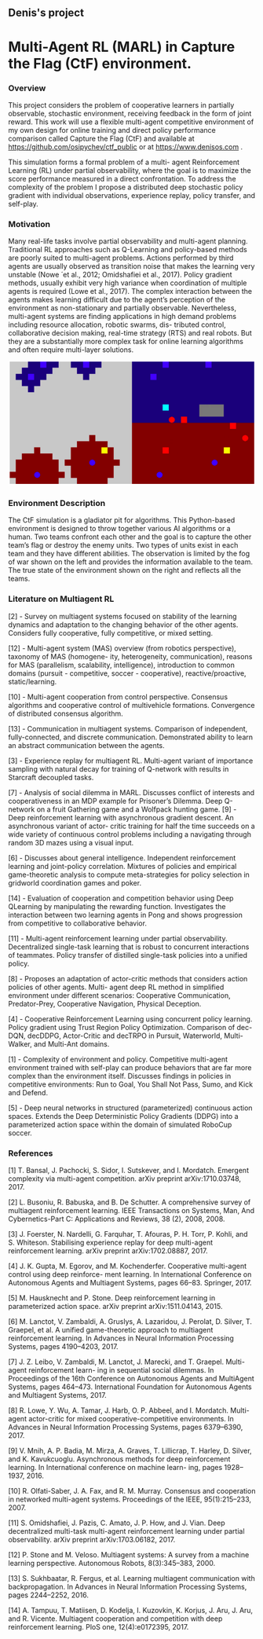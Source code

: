 ## Denis's project
# Multi-Agent RL (MARL) in Capture the Flag (CtF) environment.

### Overview
This project considers the problem of cooperative learners in partially observable, stochastic environment, receiving feedback in the form of joint reward. This work will use a flexible multi-agent competitive environment of my own design for online training and direct policy performance comparison called Capture the Flag (CtF) and available at https://github.com/osipychev/ctf_public or at https://www.denisos.com .

This simulation forms a formal problem of a multi- agent Reinforcement Learning (RL) under partial observability, where the goal is to maximize the score performance measured in a direct confrontation. To address the complexity of the problem I propose a distributed deep stochastic policy gradient with individual observations, experience replay, policy transfer, and self-play.

### Motivation
Many real-life tasks involve partial observability and multi-agent planning. Traditional RL approaches such as Q-Learning and policy-based methods are poorly suited to multi-agent problems. Actions performed by third agents are usually observed as transition noise that makes the learning very unstable (Nowe ́ et al., 2012; Omidshafiei et al., 2017). Policy gradient methods, usually exhibit very high variance when coordination of multiple agents is required (Lowe et al., 2017). The complex interaction between the agents makes learning difficult due to the agent’s perception of the environment as non-stationary and partially observable. Nevertheless, multi-agent systems are finding applications in high demand problems including resource allocation, robotic swarms, dis- tributed control, collaborative decision making, real-time strategy (RTS) and real robots. But they are a substantially more complex task for online learning algorithms and often require multi-layer solutions.

![alt text](CtF.png)

### Environment Description
The CtF simulation is a gladiator pit for algorithms. This Python-based environment is designed to throw together various AI algorithms or a human. Two teams confront each other and the goal is to capture the other team’s flag or destroy the enemy units. Two types of units exist in each team and they have different abilities. The observation is limited by the fog of war shown on the left and provides the information available to the team. The true state of the environment shown on the right and reflects all the teams.

### Literature on Multiagent RL
[2] - Survey on multiagent systems focused on stability of the learning dynamics and adaptation to the changing behavior of the other agents. Considers fully cooperative, fully competitive, or mixed setting.

[12] - Multi-agent system (MAS) overview (from robotics perspective), taxonomy of MAS (homogene- ity, heterogeneity, communication), reasons for MAS (parallelism, scalability, intelligence), introduction to common domains (pursuit - competitive, soccer - cooperative), reactive/proactive, static/learning.

[10] - Multi-agent cooperation from control perspective. Consensus algorithms and cooperative control of multivehicle formations. Convergence of distributed consensus algorithm.

[13] - Communication in multiagent systems. Comparison of independent, fully-connected, and discrete communication. Demonstrated ability to learn an abstract communication between the agents.

[3] - Experience replay for multiagent RL. Multi-agent variant of importance sampling with natural decay for training of Q-network with results in Starcraft decoupled tasks.

[7] - Analysis of social dilemma in MARL. Discusses conflict of interests and cooperativeness in an MDP example for Prisoner’s Dilemma. Deep Q-network on a fruit Gathering game and a Wolfpack hunting game. [9] - Deep reinforcement learning with asynchronous gradient descent. An asynchronous variant of actor- critic training for half the time succeeds on a wide variety of continuous control problems including a
navigating through random 3D mazes using a visual input.

[6] - Discusses about general intelligence. Independent reinforcement learning and joint-policy correlation.
Mixtures of policies and empirical game-theoretic analysis to compute meta-strategies for policy selection in gridworld coordination games and poker.

[14] - Evaluation of cooperation and competition behavior using Deep QLearning by manipulating the rewarding function. Investigates the interaction between two learning agents in Pong and shows progression from competitive to collaborative behavior.

[11] - Multi-agent reinforcement learning under partial observability. Decentralized single-task learning that is robust to concurrent interactions of teammates. Policy transfer of distilled single-task policies into a unified policy.

[8] - Proposes an adaptation of actor-critic methods that considers action policies of other agents. Multi- agent deep RL method in simplified environment under different scenarios: Cooperative Communication, Predator-Prey, Cooperative Navigation, Physical Deception.

[4] - Cooperative Reinforcement Learning using concurrent policy learning. Policy gradient using Trust Region Policy Optimization. Comparison of dec-DQN, decDDPG, Actor-Critic and decTRPO in Pursuit, Waterworld, Multi-Walker, and Multi-Ant domains.

[1] - Complexity of environment and policy. Competitive multi-agent environment trained with self-play can produce behaviors that are far more complex than the environment itself. Discusses findings in policies in competitive environments: Run to Goal, You Shall Not Pass, Sumo, and Kick and Defend.

[5] - Deep neural networks in structured (parameterized) continuous action spaces. Extends the Deep Deterministic Policy Gradients (DDPG) into a parameterized action space within the domain of simulated RoboCup soccer.

### References
[1] T. Bansal, J. Pachocki, S. Sidor, I. Sutskever, and I. Mordatch. Emergent complexity via multi-agent competition. arXiv preprint arXiv:1710.03748, 2017.

[2] L. Busoniu, R. Babuska, and B. De Schutter. A comprehensive survey of multiagent reinforcement learning. IEEE Transactions on Systems, Man, And Cybernetics-Part C: Applications and Reviews, 38 (2), 2008, 2008.

[3] J. Foerster, N. Nardelli, G. Farquhar, T. Afouras, P. H. Torr, P. Kohli, and S. Whiteson. Stabilising experience replay for deep multi-agent reinforcement learning. arXiv preprint arXiv:1702.08887, 2017.

[4] J. K. Gupta, M. Egorov, and M. Kochenderfer. Cooperative multi-agent control using deep reinforce- ment learning. In International Conference on Autonomous Agents and Multiagent Systems, pages 66–83. Springer, 2017.

[5] M. Hausknecht and P. Stone. Deep reinforcement learning in parameterized action space. arXiv preprint arXiv:1511.04143, 2015.

[6] M. Lanctot, V. Zambaldi, A. Gruslys, A. Lazaridou, J. Perolat, D. Silver, T. Graepel, et al. A unified game-theoretic approach to multiagent reinforcement learning. In Advances in Neural Information Processing Systems, pages 4190–4203, 2017.

[7] J. Z. Leibo, V. Zambaldi, M. Lanctot, J. Marecki, and T. Graepel. Multi-agent reinforcement learn- ing in sequential social dilemmas. In Proceedings of the 16th Conference on Autonomous Agents and MultiAgent Systems, pages 464–473. International Foundation for Autonomous Agents and Multiagent Systems, 2017.

[8] R. Lowe, Y. Wu, A. Tamar, J. Harb, O. P. Abbeel, and I. Mordatch. Multi-agent actor-critic for mixed cooperative-competitive environments. In Advances in Neural Information Processing Systems, pages 6379–6390, 2017.

[9] V. Mnih, A. P. Badia, M. Mirza, A. Graves, T. Lillicrap, T. Harley, D. Silver, and K. Kavukcuoglu. Asynchronous methods for deep reinforcement learning. In International conference on machine learn- ing, pages 1928–1937, 2016.

[10] R. Olfati-Saber, J. A. Fax, and R. M. Murray. Consensus and cooperation in networked multi-agent systems. Proceedings of the IEEE, 95(1):215–233, 2007.

[11] S. Omidshafiei, J. Pazis, C. Amato, J. P. How, and J. Vian. Deep decentralized multi-task multi-agent reinforcement learning under partial observability. arXiv preprint arXiv:1703.06182, 2017.

[12] P. Stone and M. Veloso. Multiagent systems: A survey from a machine learning perspective. Autonomous Robots, 8(3):345–383, 2000.

[13] S. Sukhbaatar, R. Fergus, et al. Learning multiagent communication with backpropagation. In Advances in Neural Information Processing Systems, pages 2244–2252, 2016.

[14] A. Tampuu, T. Matiisen, D. Kodelja, I. Kuzovkin, K. Korjus, J. Aru, J. Aru, and R. Vicente. Multiagent cooperation and competition with deep reinforcement learning. PloS one, 12(4):e0172395, 2017.
